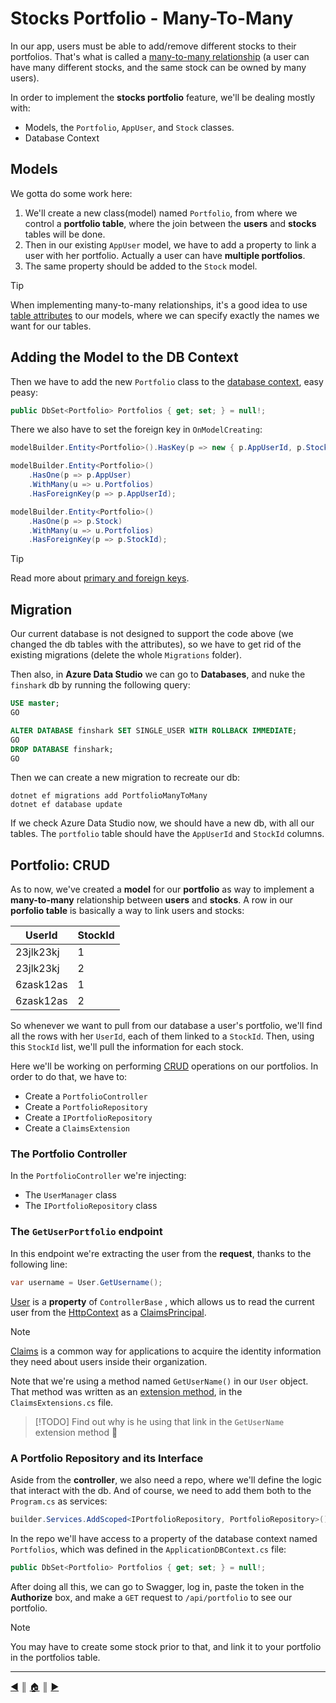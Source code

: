 # Stocks Portfolio - Many-To-Many

In our app, users must be able to add/remove different stocks to their portfolios. That's what is called a [many-to-many relationship](https://en.wikipedia.org/wiki/Many-to-many_(data_model)) (a user can have many different stocks, and the same stock can be owned by many users).

In order to implement the **stocks portfolio** feature, we'll be dealing mostly with:

- Models, the `Portfolio`, `AppUser`, and `Stock` classes.
- Database Context


## Models

We gotta do some work here:

1. We'll create a new class(model) named `Portfolio`, from where we control a **portfolio table**, where the join between the **users** and **stocks** tables will be done.
2. Then in our existing `AppUser` model, we have to add a property to link a user with her portfolio. Actually a user can have **multiple portfolios**.
3. The same property should be added to the `Stock` model.

> [!TIP]
> When implementing many-to-many relationships, it's a good idea to use [table attributes](https://learn.microsoft.com/en-us/dotnet/api/system.data.linq.mapping.tableattribute.name?view=netframework-4.8.1) to our models, where we can specify exactly the names we want for our tables.


## Adding the Model to the DB Context

Then we have to add the new `Portfolio` class to the [database context](https://learn.microsoft.com/en-us/aspnet/core/data/ef-mvc/intro?view=aspnetcore-8.0#create-the-database-context), easy peasy:

```cs
public DbSet<Portfolio> Portfolios { get; set; } = null!;
```

There we also have to set the foreign key in `OnModelCreating`:

```cs
modelBuilder.Entity<Portfolio>().HasKey(p => new { p.AppUserId, p.StockId });

modelBuilder.Entity<Portfolio>()
    .HasOne(p => p.AppUser)
    .WithMany(u => u.Portfolios)
    .HasForeignKey(p => p.AppUserId);

modelBuilder.Entity<Portfolio>()
    .HasOne(p => p.Stock)
    .WithMany(u => u.Portfolios)
    .HasForeignKey(p => p.StockId);
```


> [!TIP]
> Read more about [primary and foreign keys](https://learn.microsoft.com/en-us/sql/relational-databases/tables/primary-and-foreign-key-constraints?view=sql-server-ver16).

## Migration

Our current database is not designed to support the code above (we changed the db tables with the attributes), so we have to get rid of the existing migrations (delete the whole `Migrations` folder).


Then also, in **Azure Data Studio** we can go to **Databases**, and nuke the `finshark` db by running the following query:

```sql
USE master;
GO

ALTER DATABASE finshark SET SINGLE_USER WITH ROLLBACK IMMEDIATE;
GO
DROP DATABASE finshark;
GO
```

Then we can create a new migration to recreate our db:
```
dotnet ef migrations add PortfolioManyToMany
dotnet ef database update
```

If we check Azure Data Studio now, we should have a new db, with all our tables. The `portfolio` table should have the `AppUserId` and `StockId` columns.

## Portfolio: CRUD

As to now, we've created a **model** for our **portfolio** as way to implement a **many-to-many** relationship between **users** and **stocks**. A row in our **porfolio table** is basically a way to link users and stocks:

| UserId    | StockId |
| --------- | ------- |
| 23jlk23kj | 1       |
| 23jlk23kj | 2       |
| 6zask12as | 1       |
| 6zask12as | 2       |

So whenever we want to pull from our database a user's portfolio, we'll find all the rows with her `UserId`, each of them linked to a `StockId`. Then, using this `StockId` list, we'll pull the information for each stock.

Here we'll be working on performing [CRUD](https://en.wikipedia.org/wiki/Create,_read,_update_and_delete) operations on our portfolios. In order to do that, we have to:

- Create a `PortfolioController`
- Create a `PortfolioRepository`
- Create a `IPortfolioRepository`
- Create a `ClaimsExtension`

### The Portfolio Controller

In the `PortfolioController` we're injecting:

- The `UserManager` class
- The `IPortfolioRepository` class


### The `GetUserPortfolio` endpoint

In this endpoint we're extracting the user from the **request**, thanks to the following line:

```cs
var username = User.GetUsername();
```

[User](https://learn.microsoft.com/en-us/dotnet/api/microsoft.aspnetcore.mvc.controllerbase.user?view=aspnetcore-8.0) is a **property** of `ControllerBase` , which allows us to read the current user from the [HttpContext](https://learn.microsoft.com/en-us/dotnet/api/system.web.httpcontext?view=net-8.0) as a [ClaimsPrincipal](https://learn.microsoft.com/en-us/dotnet/api/system.security.claims.claimsprincipal?view=net-8.0).

> [!NOTE]
> [Claims](https://en.wikipedia.org/wiki/Claims-based_identity) is a common way for applications to acquire the identity information they need about users inside their organization.

Note that we're using a method named `GetUserName()` in our `User` object. That method was written as an [extension method](https://learn.microsoft.com/en-us/dotnet/csharp/programming-guide/classes-and-structs/extension-methods), in the `ClaimsExtensions.cs` file.

> [!TODO]
> Find out why is he using that link in the `GetUserName` extension method 🤔

### A Portfolio Repository and its Interface

Aside from the **controller**, we also need a repo, where we'll define the logic that interact with the db. And of course, we need to add them both to the `Program.cs` as services:

```cs
builder.Services.AddScoped<IPortfolioRepository, PortfolioRepository>();
```

In the repo we'll have access to a property of the database context named `Portfolios`, which was defined in the `ApplicationDBContext.cs` file:
```cs
public DbSet<Portfolio> Portfolios { get; set; } = null!;
```

After doing all this, we can go to Swagger, log in, paste the token in the **Authorize** box, and make a `GET` request to `/api/portfolio` to see our portfolio.

> [!NOTE]
> You may have to create some stock prior to that, and link it to your portfolio in the portfolios table.


---
[:arrow_backward:][back] ║ [:house:][home] ║ [:arrow_forward:][next]

<!-- navigation -->
[home]: /README.md
[back]: ./users.md
[next]: #